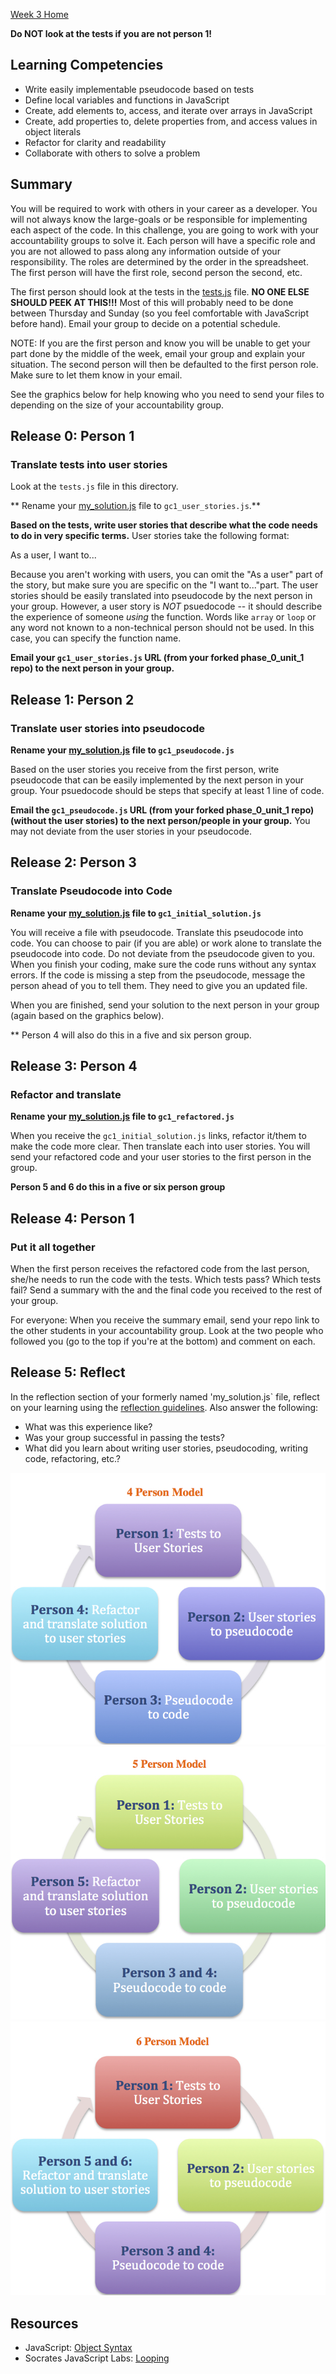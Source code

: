 [Week 3 Home](../)

**Do NOT look at the tests if you are not person 1!**

## Learning Competencies
- Write easily implementable pseudocode based on tests
- Define local variables and functions in JavaScript
- Create, add elements to, access, and iterate over arrays in JavaScript
- Create, add properties to, delete properties from, and access values in object literals
- Refactor for clarity and readability
- Collaborate with others to solve a problem

## Summary
You will be required to work with others in your career as a developer. You will not always know the large-goals or be responsible for implementing each aspect of the code. In this challenge, you are going to work with your accountability groups to solve it. Each person will have a specific role and you are not allowed to pass along any information outside of your responsibility. The roles are determined by the order in the spreadsheet. The first person will have the first role, second person the second, etc. 

The first person should look at the tests in the [tests.js](tests.js) file. **NO ONE ELSE SHOULD PEEK AT THIS!!!** Most of this will probably need to be done between Thursday and Sunday (so you feel comfortable with JavaScript before hand). Email your group to decide on a potential schedule. 

NOTE: If you are the first person and know you will be unable to get your part done by the middle of the week, email your group and explain your situation. The second person will then be defaulted to the first person role. Make sure to let them know in your email.

See the graphics below for help knowing who you need to send your files to depending on the size of your accountability group. 

## Release 0: Person 1 
### Translate tests into user stories

Look at the `tests.js` file in this directory. 

** Rename your [my_solution.js](./my_solution.js) file to `gc1_user_stories.js`.**

**Based on the tests, write user stories that describe what the code needs to do in very specific terms.** User stories take the following format:

As a user, I want to...

Because you aren't working with users, you can omit the "As a user" part of the story, but make sure you are specific on the "I want to..."part. The user stories should be easily translated into pseudocode by the next person in your group.  However, a user story is *NOT* psuedocode -- it should describe the experience of someone *using* the function.  Words like `array` or `loop` or any word not known to a non-technical person should not be used.  In this case, you can specify the function name.


**Email your `gc1_user_stories.js` URL (from your forked phase_0_unit_1 repo) to the next person in your group.**

## Release 1: Person 2
### Translate user stories into pseudocode 
**Rename your [my_solution.js](./my_solution.js) file to `gc1_pseudocode.js`**

Based on the user stories you receive from the first person, write pseudocode that can be easily implemented by the next person in your group.  Your psuedocode should be steps that specify at least 1 line of code.

**Email the `gc1_pseudocode.js` URL (from your forked phase_0_unit_1 repo) (without the user stories) to the next person/people in your group.** You may not deviate from the user stories in your pseudocode.

## Release 2: Person 3 
### Translate Pseudocode into Code
**Rename your [my_solution.js](./my_solution.js) file to  `gc1_initial_solution.js`**

You will receive a file with pseudocode. Translate this pseudocode into code. You can choose to pair (if you are able) or work alone to translate the pseudocode into code. Do not deviate from the pseudocode given to you. 
When you finish your coding, make sure the code runs without any syntax errors. If the code is missing a step from the pseudocode, message the person ahead of you to tell them. They need to give you an updated file. 

When you are finished, send your solution to the next person in your group (again based on the graphics below). 

** Person 4 will also do this in a five and six person group.

## Release 3: Person 4 
### Refactor and translate
**Rename your [my_solution.js](./my_solution.js) file to `gc1_refactored.js`**

When you receive the `gc1_initial_solution.js` links, refactor it/them to make the code more clear. Then translate each into user stories. You will send your refactored code and your user stories to the first person in the group.

**Person 5 and 6 do this in a five or six person group**

## Release 4: Person 1 
### Put it all together

When the first person receives the refactored code from the last person, she/he needs to run the code with the tests. Which tests pass? Which tests fail? Send a summary with the and the final code you received to the rest of your group. 

For everyone: When you receive the summary email, send your repo link to the other students in your accountability group. Look at the two people who followed you (go to the top if you're at the bottom) and comment on each. 

## Release 5: Reflect
In the reflection section of your formerly named 'my_solution.js` file, reflect on your learning using the [reflection guidelines](../reflection_guidelines.md). Also answer the following:
- What was this experience like? 
- Was your group successful in passing the tests? 
- What did you learn about writing user stories, pseudocoding, writing code, refactoring, etc.?


![4_person.jpg](/week_3/imgs/4_person.jpg)<br>
![5_person.jpg](/week_3/imgs/5_person.jpg)<br>
![6_person.jpg](/week_3/imgs/6_person.jpg)<br>

## Resources
* JavaScript: [Object Syntax](http://www.sitepoint.com/back-to-basics-javascript-object-syntax/)
* Socrates JavaScript Labs: [Looping](https://socrates.devbootcamp.com/labs/javascript/loops/looping-basics)
